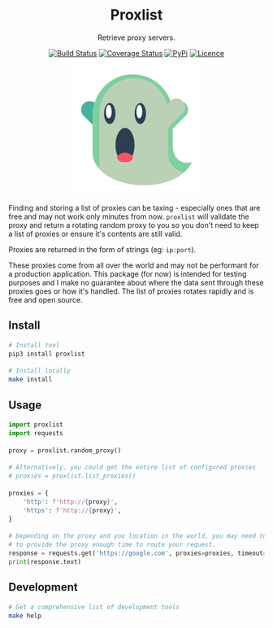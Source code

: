 <div align="center">

# Proxlist

Retrieve proxy servers.

[![Build Status](https://github.com/Justintime50/proxlist/workflows/build/badge.svg)](https://github.com/Justintime50/proxlist/actions)
[![Coverage Status](https://coveralls.io/repos/github/Justintime50/proxlist/badge.svg?branch=main)](https://coveralls.io/github/Justintime50/proxlist?branch=main)
[![PyPi](https://img.shields.io/pypi/v/proxlist)](https://pypi.org/project/proxlist)
[![Licence](https://img.shields.io/github/license/Justintime50/proxlist)](LICENSE)

<img src="https://raw.githubusercontent.com/justintime50/assets/main/src/proxlist/showcase.png" alt="Showcase">

</div>

Finding and storing a list of proxies can be taxing - especially ones that are free and may not work only minutes from now. `proxlist` will validate the proxy and return a rotating random proxy to you so you don't need to keep a list of proxies or ensure it's contents are still valid.

Proxies are returned in the form of strings (eg: `ip:port`).

These proxies come from all over the world and may not be performant for a production application. This package (for now) is intended for testing purposes and I make no guarantee about where the data sent through these proxies goes or how it's handled. The list of proxies rotates rapidly and is free and open source.

## Install

```bash
# Install tool
pip3 install proxlist

# Install locally
make install
```

## Usage

```python
import proxlist
import requests

proxy = proxlist.random_proxy()

# Alternatively, you could get the entire list of configured proxies
# proxies = proxlist.list_proxies()

proxies = {
    'http': f'http://{proxy}',
    'https': f'http://{proxy}',
}

# Depending on the proxy and you location in the world, you may need to adjust the timeout
# to provide the proxy enough time to route your request.
response = requests.get('https://google.com', proxies=proxies, timeout=15)
print(response.text)
```

## Development

```bash
# Get a comprehensive list of development tools
make help
```
